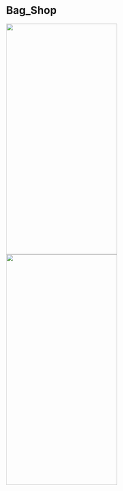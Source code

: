 # Bag_Shop

<img src="https://user-images.githubusercontent.com/112325550/211329127-220d8d80-e2dc-4f9e-b748-932e6a083c1b.png" width="300" height="620">                                                                                                     <img src="https://user-images.githubusercontent.com/112325550/211329140-0e9e6bc3-11fa-4e77-a5c9-0c314deca89c.png" width="300" height="620">





